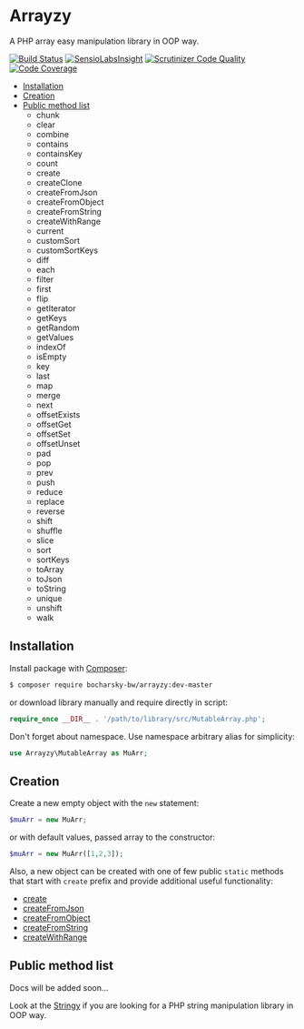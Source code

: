 # Arrayzy

A PHP array easy manipulation library in OOP way.

[![Build Status](https://travis-ci.org/bocharsky-bw/Arrayzy.svg?branch=master)](https://travis-ci.org/bocharsky-bw/Arrayzy)
[![SensioLabsInsight](https://insight.sensiolabs.com/projects/e0235f5d-a89b-4add-b3c6-45813d2bf9eb/mini.png)](https://insight.sensiolabs.com/projects/e0235f5d-a89b-4add-b3c6-45813d2bf9eb)
[![Scrutinizer Code Quality](https://scrutinizer-ci.com/g/bocharsky-bw/Arrayzy/badges/quality-score.png?b=master)](https://scrutinizer-ci.com/g/bocharsky-bw/Arrayzy/?branch=master)
[![Code Coverage](https://scrutinizer-ci.com/g/bocharsky-bw/Arrayzy/badges/coverage.png?b=master)](https://scrutinizer-ci.com/g/bocharsky-bw/Arrayzy/?branch=master)

* [Installation](#installation)
* [Creation](#creation)
* [Public method list](#public-method-list)
    * chunk
    * clear
    * combine
    * contains
    * containsKey
    * count
    * create
    * createClone
    * createFromJson
    * createFromObject
    * createFromString
    * createWithRange
    * current
    * customSort
    * customSortKeys
    * diff
    * each
    * filter
    * first
    * flip
    * getIterator
    * getKeys
    * getRandom
    * getValues
    * indexOf
    * isEmpty
    * key
    * last
    * map
    * merge
    * next
    * offsetExists
    * offsetGet
    * offsetSet
    * offsetUnset
    * pad
    * pop
    * prev
    * push
    * reduce
    * replace
    * reverse
    * shift
    * shuffle
    * slice
    * sort
    * sortKeys
    * toArray
    * toJson
    * toString
    * unique
    * unshift
    * walk

## Installation

Install package with [Composer](https://getcomposer.org/):

``` bash
$ composer require bocharsky-bw/arrayzy:dev-master
```

or download library manually and require directly in script:

``` php
require_once __DIR__ . '/path/to/library/src/MutableArray.php';
```

Don't forget about namespace. Use namespace arbitrary alias for simplicity:

``` php
use Arrayzy\MutableArray as MuArr;
```

## Creation

Create a new empty object with the `new` statement:

``` php
$muArr = new MuArr;
```

or with default values, passed array to the constructor:

``` php
$muArr = new MuArr([1,2,3]);
```

Also, a new object can be created with one of few public `static` methods
that start with `create` prefix and provide additional useful functionality:

* [create](#create)
* [createFromJson](#createFromJson)
* [createFromObject](#createFromObject)
* [createFromString](#createFromString)
* [createWithRange](#createWithRange)

## Public method list

Docs will be added soon...

Look at the [Stringy](https://github.com/danielstjules/Stringy) if you are looking for a PHP string manipulation library in OOP way.
